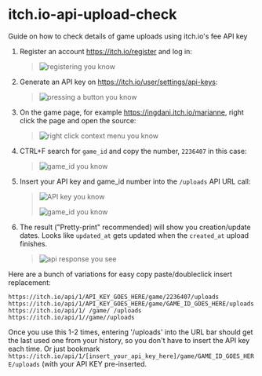 # itch.io-api-upload-check
Guide on how to check details of game uploads using itch.io's fee API key

1. Register an account https://itch.io/register and log in:
   > ![registering you know](https://github.com/user-attachments/assets/7013836e-fbab-4903-87ce-4c712086d972)

2. Generate an API key on https://itch.io/user/settings/api-keys:
   > ![pressing a button you know](https://github.com/user-attachments/assets/e1d50896-beea-407c-a38e-a0eedc507b05)

3. On the game page, for example https://ingdani.itch.io/marianne, right click the page and open the source:
   > ![right click context menu you know](https://github.com/user-attachments/assets/56e45e0c-a002-43b4-b9b0-65c8c58d0bff)

4. CTRL+F search for `game_id` and copy the number, `2236407` in this case:
   > ![game_id you know](https://github.com/user-attachments/assets/d3f255b6-3fbf-46a2-b842-611f8903df1c)

5. Insert your API key and game_id number into the `/uploads` API URL call:
   > ![API key you know](https://github.com/user-attachments/assets/375af3e8-6e8d-49b0-bbcc-5d1deff7467e)
   >
   >  ![game_id you know](https://github.com/user-attachments/assets/37680930-e5f3-4450-b612-f7e90005de69)
6. The result ("Pretty-print" recommended) will show you creation/update dates. Looks like `updated_at` gets updated when the `created_at` upload finishes.
   > ![api response you see](https://github.com/user-attachments/assets/620b6d8d-65de-4e91-90ed-e2af33deb7cb)


Here are a bunch of variations for easy copy paste/doubleclick insert replacement:
```
https://itch.io/api/1/API_KEY_GOES_HERE/game/2236407/uploads
https://itch.io/api/1/API_KEY_GOES_HERE/game/GAME_ID_GOES_HERE/uploads
https://itch.io/api/1/ /game/ /uploads
https://itch.io/api/1//game//uploads
```

Once you use this 1-2 times, entering '/uploads' into the URL bar should get the last used one from your history, so you don't have to insert the API key each time. Or just bookmark `https://itch.io/api/1/[insert_your_api_key_here]/game/GAME_ID_GOES_HERE/uploads` (with your API KEY pre-inserted.

